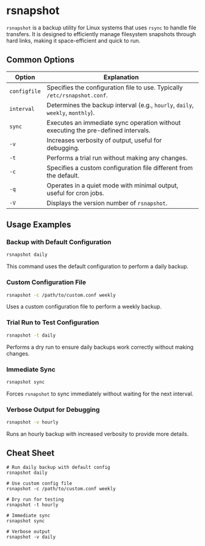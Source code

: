 # rsnapshot

`rsnapshot` is a backup utility for Linux systems that uses `rsync` to handle file transfers. It is designed to efficiently manage filesystem snapshots through hard links, making it space-efficient and quick to run.

## Common Options

| Option       | Explanation                                                                                       |
|--------------|---------------------------------------------------------------------------------------------------|
| `configfile` | Specifies the configuration file to use. Typically `/etc/rsnapshot.conf`.                         |
| `interval`   | Determines the backup interval (e.g., `hourly`, `daily`, `weekly`, `monthly`).                    |
| `sync`       | Executes an immediate sync operation without executing the pre-defined intervals.                 |
| `-v`         | Increases verbosity of output, useful for debugging.                                              |
| `-t`         | Performs a trial run without making any changes.                                                  |
| `-c`         | Specifies a custom configuration file different from the default.                                 |
| `-q`         | Operates in a quiet mode with minimal output, useful for cron jobs.                               |
| `-V`         | Displays the version number of `rsnapshot`.                                                       |

## Usage Examples

### Backup with Default Configuration

```bash
rsnapshot daily
```

This command uses the default configuration to perform a daily backup.

### Custom Configuration File

```bash
rsnapshot -c /path/to/custom.conf weekly
```

Uses a custom configuration file to perform a weekly backup.

### Trial Run to Test Configuration

```bash
rsnapshot -t daily
```

Performs a dry run to ensure daily backups work correctly without making changes.

### Immediate Sync

```bash
rsnapshot sync
```

Forces `rsnapshot` to sync immediately without waiting for the next interval.

### Verbose Output for Debugging

```bash
rsnapshot -v hourly
```

Runs an hourly backup with increased verbosity to provide more details.

## Cheat Sheet

```plaintext
# Run daily backup with default config
rsnapshot daily

# Use custom config file
rsnapshot -c /path/to/custom.conf weekly

# Dry run for testing
rsnapshot -t hourly

# Immediate sync
rsnapshot sync

# Verbose output
rsnapshot -v daily
```
